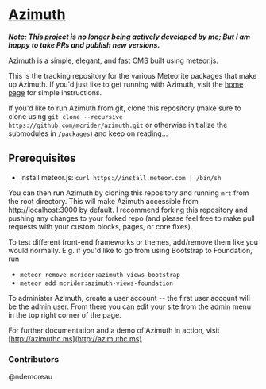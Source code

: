 # [Azimuth](http://github.com/mcrider/azimuth)

***Note: This project is no longer being actively developed by me; But I am happy to take PRs and publish new versions.***

Azimuth is a simple, elegant, and fast CMS built using meteor.js.

This is the tracking repository for the various Meteorite packages that make up Azimuth.  If you'd just like to get running with Azimuth, visit the [home page](http://azimuthc.ms/) for simple instructions.

If you'd like to run Azimuth from git, clone this repository (make sure to clone using `git clone --recursive https://github.com/mcrider/azimuth.git` or otherwise initialize the submodules in `/packages`) and keep on reading...


## Prerequisites

* Install meteor.js: `curl https://install.meteor.com | /bin/sh`

You can then run Azimuth by cloning this repository and running `mrt` from the root directory.  This will make Azimuth accessible from http://localhost:3000 by default.  I recommend forking this repository and pushing any changes to your forked repo (and please feel free to make pull requests with your custom blocks, pages, or core fixes).

To test different front-end frameworks or themes, add/remove them like you would normally.  E.g. if you'd like to go from using Bootstrap to Foundation, run
* `meteor remove mcrider:azimuth-views-bootstrap`
* `meteor add mcrider:azimuth-views-foundation`

To administer Azimuth, create a user account -- the first user account will be the admin user.  From there you can edit your site from the admin menu in the top right corner of the page.

For further documentation and a demo of Azimuth in action, visit [http://azimuthc.ms](http://azimuthc.ms).

### Contributors

@ndemoreau
